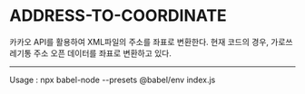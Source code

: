 # ADDRESS-TO-COORDINATE
카카오 API를 활용하여 XML파일의 주소를 좌표로 변환한다.
현재 코드의 경우, 가로쓰레기통 주소 오픈 데이터를 좌표로 변환하고 있다.

---

Usage : npx babel-node --presets @babel/env index.js